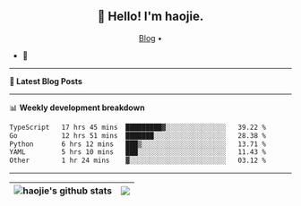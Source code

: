<h2 align="center">👋 Hello! I'm haojie.</h2>
<p align="center">
  <a href="https://aoyouer.com">Blog</a> •
</p>


- 🔭 


-------

**📝 Latest Blog Posts**


-------

📊 **Weekly development breakdown**
<!--START_SECTION:waka-->

```txt
TypeScript   17 hrs 45 mins  █████████▓░░░░░░░░░░░░░░░   39.22 %
Go           12 hrs 51 mins  ███████░░░░░░░░░░░░░░░░░░   28.38 %
Python       6 hrs 12 mins   ███▒░░░░░░░░░░░░░░░░░░░░░   13.71 %
YAML         5 hrs 10 mins   ███░░░░░░░░░░░░░░░░░░░░░░   11.43 %
Other        1 hr 24 mins    ▓░░░░░░░░░░░░░░░░░░░░░░░░   03.12 %
```

<!--END_SECTION:waka-->

-------



| <img align="center" src="https://github-readme-stats.vercel.app/api?username=haojie06&show_icons=true&theme=graywhite&show_icons=true&count_private=true&include_all_commits=true&hide_border=true" alt="haojie's github stats" /> | <img align="center" src="https://github-readme-stats.vercel.app/api/top-langs/?username=haojie06&layout=compact&theme=graywhite&hide_border=true&hide=css,html" /> |
| ------------- | ------------- |


